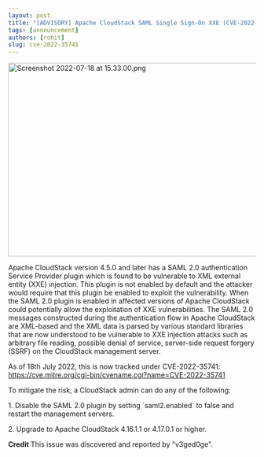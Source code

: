 ```yaml
---
layout: post
title: "[ADVISORY] Apache CloudStack SAML Single Sign-On XXE (CVE-2022-35741)"
tags: [announcement]
authors: [rohit]
slug: cve-2022-35741
---
```

<a href="/blog/cve-2022-35741"><img src="/img/imported/dc6a0532-c5b5-4ed0-b2f8-f40197d2d577" alt="Screenshot 2022-07-18 at 15.33.00.png" width="750" height="393" /></a>

<p>Apache CloudStack version 4.5.0 and later has a SAML 2.0 authentication Service Provider plugin which is found to be vulnerable to XML external entity (XXE) injection. This plugin is not enabled by default and the attacker would require that this plugin be enabled to exploit the vulnerability. When the SAML 2.0 plugin is enabled in affected versions of Apache CloudStack could potentially allow the exploitation of XXE vulnerabilities. The SAML 2.0 messages constructed during the authentication flow in Apache CloudStack are XML-based and the XML data is parsed by various standard libraries that are now understood to be vulnerable to XXE injection attacks such as arbitrary file reading, possible denial of service, server-side request forgery (SSRF) on the CloudStack management server.</p>

<!-- truncate -->

<p>As of 18th July 2022, this is now tracked under CVE-2022-35741: <a href="https://cve.mitre.org/cgi-bin/cvename.cgi?name=CVE-2022-35741">https://cve.mitre.org/cgi-bin/cvename.cgi?name=CVE-2022-35741</a></p>

<p>To mitigate the risk, a CloudStack admin can do any of the following:</p>
<p>1. Disable the SAML 2.0 plugin by setting `saml2.enabled` to false and restart the management servers.</p>
<p>2. Upgrade to Apache CloudStack 4.16.1.1 or 4.17.0.1 or higher.</p>

<p><b>Credit</b>
This issue was discovered and reported by "v3ged0ge".
</p>
